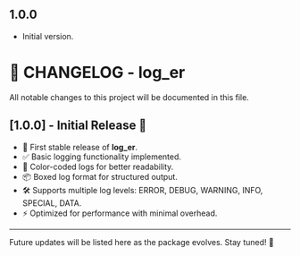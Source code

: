 ## 1.0.0

- Initial version.

# 📌 CHANGELOG - log_er

All notable changes to this project will be documented in this file.

## [1.0.0] - Initial Release 🚀
- 🎉 First stable release of **log_er**.
- ✅ Basic logging functionality implemented.
- 🎨 Color-coded logs for better readability.
- 📦 Boxed log format for structured output.
- 🛠️ Supports multiple log levels: ERROR, DEBUG, WARNING, INFO, SPECIAL, DATA.
- ⚡ Optimized for performance with minimal overhead.

---

Future updates will be listed here as the package evolves. Stay tuned! 🚀

